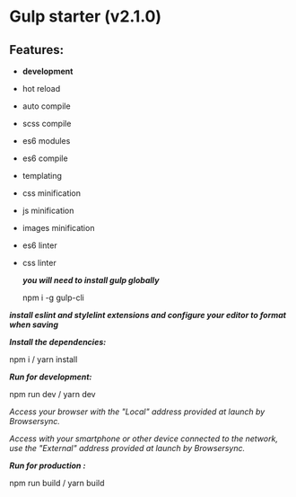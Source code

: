 
# Gulp starter (v2.1.0)



## Features:



-  **development**



- hot reload



- auto compile



- scss compile



- es6 modules



- es6 compile



- templating



- css minification



- js minification



- images minification



- es6 linter



- css linter

  **_you will need to install gulp globally_**

    npm i -g gulp-cli

**_install eslint and stylelint extensions and configure your editor to format when saving_**



**_Install the dependencies:_**



npm i / yarn install



**_Run for development:_**



npm run dev / yarn dev



_Access your browser with the "Local" address provided at launch by Browsersync._



_Access with your smartphone or other device connected to the network, use the "External" address provided at launch by Browsersync._



**_Run for production :_**



npm run build / yarn build

